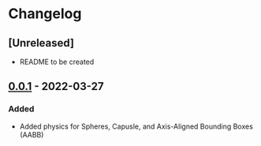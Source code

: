 # Changelog
## [Unreleased]
- README to be created

## [0.0.1] - 2022-03-27
### Added
- Added physics for Spheres, Capusle, and Axis-Aligned Bounding Boxes (AABB)

[0.0.1]: https://github.com/jonjon007/DeterminisitcPhysicsExploration